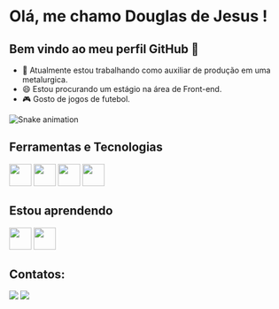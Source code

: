 # Olá, me chamo Douglas de Jesus ! 
## Bem vindo ao meu perfil GitHub 👋

- 🔭 Atualmente estou trabalhando como auxiliar de produção em uma metalurgica.
- 😄 Estou procurando um estágio na área de Front-end.
- 🎮 Gosto de jogos de futebol.  

![Snake animation](https://github.com/seu-usuário-aqui/seu-usuário-aqui/blob/output/github-contribution-grid-snake.svg)
## Ferramentas e Tecnologias

<img src="https://cdn.jsdelivr.net/gh/devicons/devicon/icons/html5/html5-original-wordmark.svg" width="40" height="40"/> <img src="https://cdn.jsdelivr.net/gh/devicons/devicon/icons/css3/css3-original-wordmark.svg" width="40" height="40"/> <img src="https://cdn.jsdelivr.net/gh/devicons/devicon/icons/git/git-plain.svg" width="40" height="40"/> <img src="https://cdn.jsdelivr.net/gh/devicons/devicon/icons/github/github-original.svg" width="40" height="40"/> 

## Estou aprendendo

<img src="https://cdn.jsdelivr.net/gh/devicons/devicon/icons/java/java-original.svg" width="40" height="40"/>  <img src="https://cdn.jsdelivr.net/gh/devicons/devicon/icons/javascript/javascript-plain.svg" width="40" height="40"/>

## Contatos:

<div>

<a href="https://www.instagram.com/douglas_j.b/" target="_blank"><img src="https://img.shields.io/badge/-Instagram-%23E4405F?style=for-the-badge&logo=instagram&logoColor=white" target="_blank"></a> <a href="https://www.linkedin.com/in/douglas-de-jesus-belarmino-35ab7a110/" target="_blank"><img src="https://img.shields.io/badge/-LinkedIn-%230077B5?style=for-the-badge&logo=linkedin&logoColor=white" target="_blank"></a>   
</div>
          
           

          
